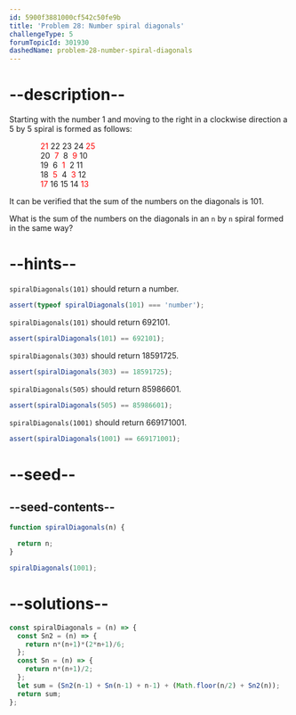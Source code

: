```yaml
---
id: 5900f3881000cf542c50fe9b
title: 'Problem 28: Number spiral diagonals'
challengeType: 5
forumTopicId: 301930
dashedName: problem-28-number-spiral-diagonals
---
```


# --description--

Starting with the number 1 and moving to the right in a clockwise direction a 5 by 5 spiral is formed as follows:

<div style='padding-left: 4em;'>
  <div style='color: red; display: inline;'>21</div> 22 23 24 <div style='color: red; display: inline;'>25</div><br>
  20  <div style='color: red; display: inline;'>7</div>  8  <div style='color: red; display: inline;'>9</div> 10<br>
  19  6  <div style='color: red; display: inline;'>1</div>  2 11<br>
  18  <div style='color: red; display: inline;'>5</div>  4  <div style='color: red; display: inline;'>3</div> 12<br>
  <div style='color: red; display: inline;'>17</div> 16 15 14 <div style='color: red; display: inline;'>13</div><br>
</div>

It can be verified that the sum of the numbers on the diagonals is 101.

What is the sum of the numbers on the diagonals in an `n` by `n` spiral formed in the same way?

# --hints--

`spiralDiagonals(101)` should return a number.

```js
assert(typeof spiralDiagonals(101) === 'number');
```

`spiralDiagonals(101)` should return 692101.

```js
assert(spiralDiagonals(101) == 692101);
```

`spiralDiagonals(303)` should return 18591725.

```js
assert(spiralDiagonals(303) == 18591725);
```

`spiralDiagonals(505)` should return 85986601.

```js
assert(spiralDiagonals(505) == 85986601);
```

`spiralDiagonals(1001)` should return 669171001.

```js
assert(spiralDiagonals(1001) == 669171001);
```

# --seed--

## --seed-contents--

```js
function spiralDiagonals(n) {

  return n;
}

spiralDiagonals(1001);
```

# --solutions--

```js
const spiralDiagonals = (n) => {
  const Sn2 = (n) => {
    return n*(n+1)*(2*n+1)/6;
  };
  const Sn = (n) => {
    return n*(n+1)/2;
  };
  let sum = (Sn2(n-1) + Sn(n-1) + n-1) + (Math.floor(n/2) + Sn2(n));
  return sum;
};
```
